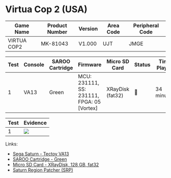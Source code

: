 # Virtua Cop 2 (USA)

| Game Name   | Product Number | Version | Area Code | Peripheral Code |
| ----------- | -------------- | ------- | --------- | --------------- |
| VIRTUA COP2 | MK-81043       | V1.000  | UJT       | JMGE            |

| Test | Console | SAROO Cartridge | Firmware                                   | Micro SD Card    | Status | Time Played |
| ---- | ------- | --------------- | ------------------------------------------ | ---------------- | ------ | ----------- |
| 1    | VA13    | Green           | MCU: 231111, SS: 231111, FPGA: 05 [Vortex] | XRayDisk (fat32) | :100:  | 34 minutes  |

| Test | Evidence                                                                                         |
| ---- | ------------------------------------------------------------------------------------------------ |
| 1    | [![](https://img.youtube.com/vi/ls8vrXjWLuA/0.jpg)](https://www.youtube.com/watch?v=ls8vrXjWLuA) |

Links:

- [Sega Saturn - Tectoy VA13](../../../../Info/Consoles/VA13/README.md)
- [SAROO Cartridge - Green](../../../../Info/Cartridges/RetroGameParadiseStore/1.32F/README.md)
- [Micro SD Card - XRayDisk, 128 GB, fat32](../../../../Info/SdCards/XRayDisk/128GB/fat32/README.md)
- [Saturn Region Patcher (SRP)](https://segaxtreme.net/resources/saturn-region-patcher.81/download)
